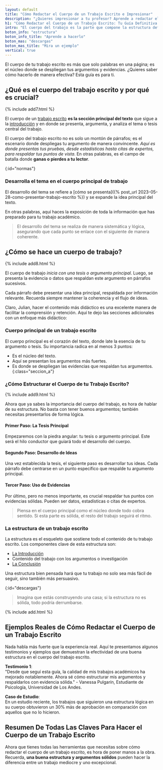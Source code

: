 ```yaml
---
layout: default
title: "Cómo Redactar el Cuerpo de un Trabajo Escrito e Impresionar"
description: "¿Quieres impresionar a tu profesor? Aprende a redactar el cuerpo de tu trabajo escrito como un pro. ¡Haz clic ahora! ✅"
h1: "Cómo Redactar el Cuerpo de un Trabajo Escrito: Tu Guía Definitiva para un Desarrollo Efectivo"
intro: "El cuerpo del trabajo es la parte que compone la estructura definitiva de cualquier trabajo académico o profesional."
boton_info: "estructura"
boton_info_title: "Aprende a hacerlo"
boton_mas: "descargas"
boton_mas_title: "Mira un ejemplo"
vertical: true
---
```

El cuerpo de tu trabajo escrito es más que solo palabras en una página; es el núcleo donde se despliegan tus argumentos y evidencias. ¿Quieres saber cómo hacerlo de manera efectiva? Esta guía es para ti.

## ¿Qué es el cuerpo del trabajo escrito y por qué es crucial?

{% include add7.html %}

El cuerpo de un [trabajo escrito](/) **es la sección principal del texto** que sigue a la [introducción]({{'introduccion-trabajo-escrito'|relative_url}} "Introducciones") y en donde se presenta, argumenta, y analiza el tema o tesis central del trabajo.

El cuerpo del trabajo escrito no es solo un montón de párrafos; es el escenario donde despliegas tu argumento de manera convincente. *Aquí es donde presentas tus pruebas, desde estadísticas hasta citas de expertos, para respaldar tus puntos de vista*. En otras palabras, es el campo de batalla donde **ganas o pierdes a tu lector**.
<!-- Anclaje para que la barra fijada no cubra el siguiente subtítulo -->
{:id="normas"}

### Desarrolla el tema en el cuerpo principal de trabajo

El desarrollo del tema se refiere a [cómo se presenta]({% post_url 2023-05-28-como-presentar-trabajo-escrito %}) y se expande la idea principal del texto.

En otras palabras, aquí haces la exposición de toda la información que has preparado para tu trabajo académico.

>El desarrollo del tema se realiza de manera sistemática y lógica, asegurando que cada punto se enlace con el siguiente de manera coherente.

## ¿Cómo se hace un cuerpo de trabajo?

{% include add8.html %}

El cuerpo de trabajo *inicia con una tesis o argumento principal*. Luego, se presenta la evidencia o datos que respaldan este argumento en párrafos sucesivos.

Cada párrafo debe presentar una idea principal, respaldada por información relevante. Recuerda siempre mantener la coherencia y el flujo de ideas.

Claro, Julian, hacer el contenido más didáctico es una excelente manera de facilitar la comprensión y retención. Aquí te dejo las secciones adicionales con un enfoque más didáctico:

### Cuerpo principal de un trabajo escrito

El cuerpo principal es el corazón del texto, donde late la esencia de tu argumento o tesis. Su importancia radica en al menos 3 puntos:

- Es el núcleo del texto.
- Aquí se presentan los argumentos más fuertes.
- Es donde se despliegan las evidencias que respaldan tus argumentos.
{:class="seccion_a"}

### ¿Cómo Estructurar el Cuerpo de tu Trabajo Escrito?

{% include add9.html %}

Ahora que ya sabes la importancia del cuerpo del trabajo, es hora de hablar de su estructura. No basta con tener buenos argumentos; también necesitas presentarlos de forma lógica.

#### Primer Paso: La Tesis Principal

Empezaremos con la piedra angular: tu tesis o argumento principal. Este será el hilo conductor que guiará todo el desarrollo del cuerpo.

#### Segundo Paso: Desarrollo de Ideas

Una vez establecida la tesis, el siguiente paso es desarrollar tus ideas. Cada párrafo debe centrarse en un punto específico que respalde tu argumento principal.

#### Tercer Paso: Uso de Evidencias

Por último, pero no menos importante, es crucial respaldar tus puntos con evidencias sólidas. Pueden ser datos, estadísticas o citas de expertos.

>Piensa en el cuerpo principal como el núcleo donde todo cobra sentido. Si esta parte es sólida, el resto del trabajo seguirá el ritmo.

### La estructura de un trabajo escrito

La estructura es el esqueleto que sostiene todo el contenido de tu trabajo escrito. Los componentes clave de esta estructura son:

- [La Introducción]({{'introduccion-trabajo-escrito'|relative_url}})
- Contenido del trabajo con los argumentos o investigación
- [La Conclusión]({{'conclusiones-trabajo-escrito'|relative_url}})

Una estructura bien pensada hará que tu trabajo no solo sea más fácil de seguir, sino también más persuasivo.
<!-- Anclaje para que la barra fijada no cubra el siguiente subtítulo -->
{:id="descargas"}

>Imagina que estás construyendo una casa; si la estructura no es sólida, todo podría derrumbarse.

{% include add.html %}

## Ejemplos Reales de Cómo Redactar el Cuerpo de un Trabajo Escrito

Nada habla más fuerte que la experiencia real. Aquí te presentamos algunos testimonios y ejemplos que demuestran la efectividad de una buena estructura en el cuerpo del trabajo escrito.

**Testimonio 1**:  
"Desde que seguí esta guía, la calidad de mis trabajos académicos ha mejorado notablemente. Ahora sé cómo estructurar mis argumentos y respaldarlos con evidencia sólida." - Vanessa Pulgarín, Estudiante de Psicología, Universidad de Los Andes.

**Caso de Estudio**:  
En un estudio reciente, los trabajos que siguieron una estructura lógica en su cuerpo obtuvieron un 30% más de aprobación en comparación con aquellos que no lo hicieron.

## Resumen De Todas Las Claves Para Hacer el Cuerpo de un Trabajo Escrito

Ahora que tienes todas las herramientas que necesitas sobre cómo redactar el cuerpo de un trabajo escrito, es hora de poner manos a la obra. Recuerda, **una buena estructura y argumentos sólidos** pueden hacer la diferencia entre un trabajo mediocre y uno excepcional.
